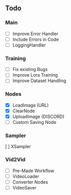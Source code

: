 ## Todo

### Main
- [ ] Improve Error Handler
- [ ] Include Errors in Code
- [ ] LoggingHandler

### Training
- [ ] Fix existing Bugs
- [ ] Improve Lora Training
- [ ] Improve Dataset Handling

### Nodes
- [x] LoadImage (URL)
- [x] ClearNode
- [x] UploadImage (DISCORD)
- [ ] Custom Saving Node

### Sampler
[ ] XSampler

### Vid2Vid
- [ ] Pre-Made Workflow
- [ ] VideoLoader
- [ ] Converter Nodes
- [ ] VideoSaver